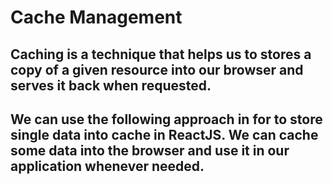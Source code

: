 # Cache Management 
## Caching is a technique that helps us to stores a copy of a given resource into our browser and serves it back when requested.
## We can use the following approach in for to store single data into cache in ReactJS. We can cache some data into the browser and use it in our application whenever needed.
